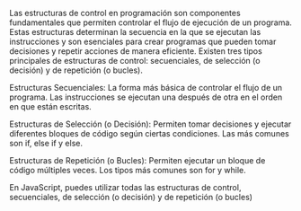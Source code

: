 Las estructuras de control en programación son componentes fundamentales que permiten controlar el flujo de ejecución de un programa. Estas estructuras determinan la secuencia en la que se ejecutan las instrucciones y son esenciales para crear programas que pueden tomar decisiones y repetir acciones de manera eficiente. Existen tres tipos principales de estructuras de control: secuenciales, de selección (o decisión) y de repetición (o bucles).

Estructuras Secuenciales:
La forma más básica de controlar el flujo de un programa.
Las instrucciones se ejecutan una después de otra en el orden en que están escritas.


Estructuras de Selección (o Decisión):
Permiten tomar decisiones y ejecutar diferentes bloques de código según ciertas condiciones.
Las más comunes son if, else if  y else.

Estructuras de Repetición (o Bucles):
Permiten ejecutar un bloque de código múltiples veces.
Los tipos más comunes son for y while.


En JavaScript, puedes utilizar todas las estructuras de control,  secuenciales, de selección (o decisión) y de repetición (o bucles)
